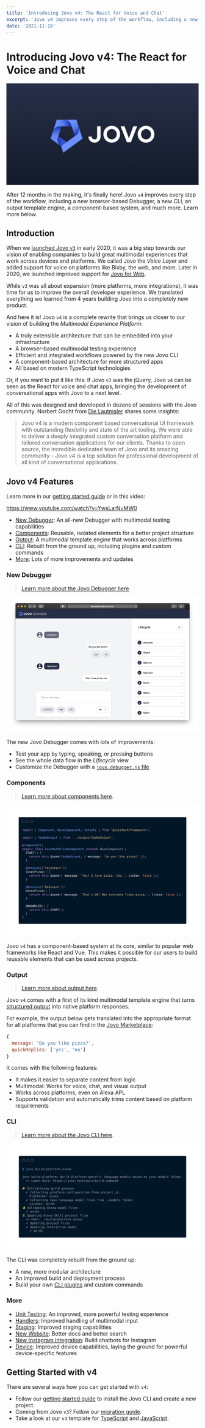 ```yaml
---
title: 'Introducing Jovo v4: The React for Voice and Chat'
excerpt: 'Jovo v4 improves every step of the workflow, including a new browser-based Debugger, a new CLI, an output template engine, a component-based system, and much more. Learn more below.'
date: '2021-11-18'
---
```


# Introducing Jovo v4: The React for Voice and Chat

![Jovo v4](./img/jovo-v4.png 'Jovo launches version 4')

After 12 months in the making, it's finally here! Jovo `v4` improves every step of the workflow, including a new browser-based Debugger, a new CLI, an output template engine, a component-based system, and much more. Learn more below.

## Introduction

When we [launched Jovo `v3`](https://www.context-first.com/introducing-jovo-v3-the-voice-layer/) in early 2020, it was a big step towards our vision of enabling companies to build great multimodal experiences that work across devices and platforms. We called Jovo the _Voice Layer_ and added support for voice on platforms like Bixby, the web, and more. Later in 2020, we launched improved support for [Jovo for Web](https://v3.jovo.tech/news/2020-10-29-jovo-for-web-v3-2).

While `v3` was all about expansion (more platforms, more integrations), it was time for us to improve the overall developer experience. We translated everything we learned from 4 years building Jovo into a completely new product.

And here it is! Jovo `v4` is a complete rewrite that brings us closer to our vision of building the _Multimodal Experience Platform_:

- A truly extensible architecture that can be embedded into your infrastructure
- A browser-based multimodal testing experience
- Efficient and integrated workflows powered by the new Jovo CLI
- A component-based architecture for more structured apps
- All based on modern TypeScript technologies

Or, if you want to put it like this: If Jovo `v3` was the jQuery, Jovo `v4` can be seen as the React for voice and chat apps, bringing the development of conversational apps with Jovo to a next level.

All of this was designed and developed in dozens of sessions with the Jovo community. Norbert Gocht from [Die Lautmaler](https://www.die-lautmaler.de/) shares some insights:

> Jovo v4 is a modern component based conversational UI framework with outstanding flexibility and state of the art tooling. We were able to deliver a deeply integrated custom conversation platform and tailored conversation applications for our clients. Thanks to open source, the incredible dedicated team of Jovo and its amazing community - Jovo v4 is a top solution for professional development of all kind of conversational applications.

## Jovo v4 Features

Learn more in our [getting started guide](https://www.jovo.tech/docs/getting-started) or in this video:

https://www.youtube.com/watch?v=YwsLarNuMW0

- [New Debugger](#new-debugger): An all-new Debugger with multimodal testing capabilities
- [Components](#components): Reusable, isolated elements for a better project structure
- [Output](#output): A multimodal template engine that works across platforms
- [CLI](#cli): Rebuilt from the ground up, including plugins and custom commands
- [More](#more): Lots of more improvements and updates

### New Debugger

> [Learn more about the Jovo Debugger here](https://www.jovo.tech/docs/debugger).

![A screenshot of the new Jovo Debugger](img/jovo-debugger-features.png)

The new Jovo Debugger comes with lots of improvements:

- Test your app by typing, speaking, or pressing buttons
- See the whole data flow in the _Lifecycle_ view
- Customize the Debugger with a [`jovo.debugger.js` file](https://www.jovo.tech/docs/debugger-config)

### Components

> [Learn more about components here](https://www.jovo.tech/docs/components).

![A Jovo Framework component that asks the user if they like pizza](img/jovo-framework-features.png)

Jovo `v4` has a component-based system at its core, similar to popular web frameworks like React and Vue. This makes it possible for our users to build reusable elements that can be used across projects.

### Output

> [Learn more about output here](https://www.jovo.tech/docs/output).

Jovo `v4` comes with a first of its kind multimodal template engine that turns [structured output](https://www.jovo.tech/docs/output-templates) into native platform responses.

For example, the output below gets translated into the appropriate format for all platforms that you can find in the [Jovo Marketplace](https://www.jovo.tech/marketplace):

```js
{
  message: 'Do you like pizza?',
  quickReplies: ['yes', 'no']
}
```

It comes with the following features:

- It makes it easier to separate content from logic
- Multimodal: Works for voice, chat, and visual output
- Works across platforms, even on Alexa APL
- Supports validation and automatically trims content based on platform requirements

### CLI

> [Learn more about the Jovo CLI here](https://www.jovo.tech/docs/cli).

![A screenshot of the new Jovo CLI](img/jovo-cli-features.png)

The CLI was completely rebuilt from the ground up:

- A new, more modular architecture
- An improved build and deployment process
- Build your own [CLI plugins](https://www.jovo.tech/docs/cli-plugins) and custom commands

### More

- [Unit Testing](https://www.jovo.tech/docs/unit-testing): An improved, more powerful testing experience
- [Handlers](https://www.jovo.tech/docs/handlers): Improved handling of multimodal input
- [Staging](https://www.jovo.tech/docs/unit-testing): Improved staging capabilities
- [New Website](https://www.jovo.tech): Better docs and better search
- [New Instagram integration](https://www.jovo.tech/docs/unit-testing): Build chatbots for Instagram
- [Device](https://www.jovo.tech/docs/device): Improved device capabilities, laying the ground for powerful device-specific features

## Getting Started with v4

There are several ways how you can get started with `v4`:

- Follow our [getting started guide](https://www.jovo.tech/docs/getting-started) to install the Jovo CLI and create a new project.
- Coming from Jovo `v3`? Follow our [migration guide](https://www.jovo.tech/docs/migration-from-v3).
- Take a look at our `v4` template for [TypeScript](https://github.com/jovotech/jovo-v4-template) and [JavaScript](https://github.com/jovotech/jovo-v4-template-js).
